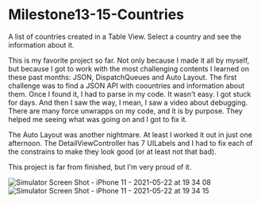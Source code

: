 
# Milestone13-15-Countries

A list of countries created in a Table View. Select a country and see the information about it. 

This is my favorite project so far. Not only because I made it all by myself, but because I got to work with the most challenging contents I learned on these past months: JSON, DispatchQueues and Auto Layout. 
The first challenge was to find a JSON API with coountries and information about them. Once I found it, I had to parse in my code. It wasn't easy. I got stuck for days. And then I saw the way, I mean, I saw a video about debugging. There are many force unwrapps on my code, and it is by purpose. They helped me seeing what was going on and I got to fix it. 

The Auto Layout was another nightmare. At least I worked it out in just one afternoon. The DetailViewController has 7 UILabels and I had to fix each of the constrains to make they look good (or at least not that bad). 

This project is far from finished, but I'm very proud of it. 

![Simulator Screen Shot - iPhone 11 - 2021-05-22 at 19 34 08](https://user-images.githubusercontent.com/80002790/119242711-a96c3080-bb36-11eb-9dbe-bfb504a2d5e0.png)
![Simulator Screen Shot - iPhone 11 - 2021-05-22 at 19 34 15](https://user-images.githubusercontent.com/80002790/119242713-ac672100-bb36-11eb-8e45-8ea698e2e1d5.png)
